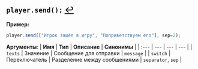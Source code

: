## `player.send();` [↩️](actions.md)
**Пример:**
```js
player.send(["Игрок зашёл в игру", "Поприветствуем его"], sep=2);
```

**Аргументы**:
| **Имя** | **Тип** | **Описание** | **Синонимы** |
| :--- | --- | --- | --- |
| `texts` | Значение | Сообщение для отправки | `message` |
| `switch` | Переключатель | Разделение между сообщениями | `separator`, `sep` |
